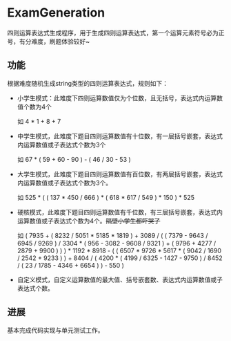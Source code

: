 # ExamGeneration
四则运算表达式生成程序，用于生成四则运算表达式，第一个运算元素符号必为正号，有分难度，刷题体验较好~

## 功能

根据难度随机生成string类型的四则运算表达式，规则如下：

- 小学生模式：此难度下四则运算数值仅为个位数，且无括号，表达式内运算数值个数为4个

  如  4 * 1 + 8 + 7

- 中学生模式，此难度下题目四则运算数值有十位数，有一层括号嵌套，表达式内运算数值或子表达式个数为3个

  如  67 * ( 59 + 60 - 90 ) - ( 46 / 30 - 53 )

- 大学生模式，此难度下题目四则运算数值有百位数，有两层括号嵌套，表达式内运算数值或子表达式个数为3个。

  如   525 * ( ( 137 * 450 / 666 ) * ( 618 * 617 / 549 ) * 150 ) * 525

- 硬核模式，此难度下题目四则运算数值有千位数，有三层括号嵌套，表达式内运算数值或子表达式个数为4个。~~隔壁小学生都吓哭了~~

  如  ( 7935 + ( 8232 / 5051 * 5185 * 1819 ) + 3089 / ( ( 7379 - 9643 / 6945 / 9269 ) / 3304 * ( 956 - 3082 - 9608 / 9321 ) + ( 9796 + 4277 / 2879 + 9900 ) ) ) * 1192 * 8918 - ( ( 6507 * 9726 * 5617 * ( 9042 / 1690 / 2542 + 9233 ) ) + 8404 / ( 4200 * ( 4199 / 6325 - 1427 - 9750 ) / 8452 / ( 23 / 1785 - 4346 + 6654 ) ) - 550 )

- 自定义模式，自定义运算数值的最大值、括号嵌套数、表达式内运算数值或子表达式个数。

## 进展

基本完成代码实现与单元测试工作。
